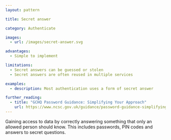 ```yaml
---
layout: pattern

title: Secret answer

category: Authenticate

images:
  - url: /images/secret-answer.svg

advantages:
  - Simple to implement

limitations:
  - Secret answers can be guessed or stolen
  - Secret answers are often reused in multiple services

examples:
  - description: Most authentication uses a form of secret answer

further_reading:
  - title: "GCHQ Password Guidance: Simplifying Your Approach"
    url: https://www.ncsc.gov.uk/guidance/password-guidance-simplifying-your-approach
---
```


Gaining access to data by correctly answering something that only an allowed person should know. This includes passwords, PIN codes and answers to secret questions.
